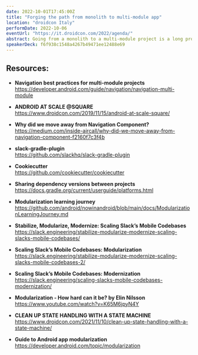 ```yaml
---
date: 2022-10-01T17:45:00Z
title: "Forging the path from monolith to multi-module app"
location: "droidcon Italy"
performDate: 2022-10-06
eventUrl: "https://it.droidcon.com/2022/agenda/"
abstract: Going from a monolith to a multi-module project is a long process, that requires careful planning and a well-thought strategy, especially in medium-large teams.<br><br>The TIER application is evolving to a multi-module structure and this talk will be the logbook of the journey, covering the approach that we followed and the philosophy behind the choices that we’ve made with both the mobile platforms in mind.<br><br>I will tell you how to balance the entire process without harming the regular feature delivery schedule, where to start modularizing and improvements to the build tools to make life less miserable.
speakerDeck: f6f938c1548a4267b49471ee12488e69
---
```


## Resources: 

- **Navigation best practices for multi-module projects**\
    https://developer.android.com/guide/navigation/navigation-multi-module

- **ANDROID AT SCALE @SQUARE**\
    https://www.droidcon.com/2019/11/15/android-at-scale-square/

- **Why did we move away from Navigation Component?**\
    https://medium.com/inside-aircall/why-did-we-move-away-from-navigation-component-f2160f7c3f4b

- **slack-gradle-plugin**\
    https://github.com/slackhq/slack-gradle-plugin

- **Cookiecutter**\
    https://github.com/cookiecutter/cookiecutter

- **Sharing dependency versions between projects**\
    https://docs.gradle.org/current/userguide/platforms.html

- **Modularization learning journey**\
    https://github.com/android/nowinandroid/blob/main/docs/ModularizationLearningJourney.md

- **Stabilize, Modularize, Modernize: Scaling Slack’s Mobile Codebases**\
    https://slack.engineering/stabilize-modularize-modernize-scaling-slacks-mobile-codebases/

- **Scaling Slack’s Mobile Codebases: Modularization**\
    https://slack.engineering/stabilize-modularize-modernize-scaling-slacks-mobile-codebases-2/

- **Scaling Slack’s Mobile Codebases: Modernization**\
    https://slack.engineering/scaling-slacks-mobile-codebases-modernization/

- **Modularization - How hard can it be? by Elin Nilsson**\
    https://www.youtube.com/watch?v=K65M6jpyN4Y

- **CLEAN UP STATE HANDLING WITH A STATE MACHINE**\
    https://www.droidcon.com/2021/11/10/clean-up-state-handling-with-a-state-machine/

- **Guide to Android app modularization**\
    https://developer.android.com/topic/modularization    